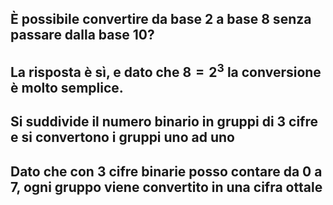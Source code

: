 ## È possibile convertire da base 2 a base 8 senza passare dalla base 10?

<VSpace space="4"/>

<v-click>

## La risposta è sì, e dato che <Alert>$8 = 2^3$</Alert> la conversione è molto semplice.
</v-click>

<VSpace space="4"/>

<v-click>

## Si suddivide il numero binario in <Alert>gruppi di 3 cifre</Alert> e si convertono i gruppi uno ad uno
</v-click>

<VSpace space="4"/>

<NoteBlock v-click>

## Dato che con 3 cifre binarie posso contare da 0 a 7, ogni gruppo viene convertito in una cifra ottale
</NoteBlock>
